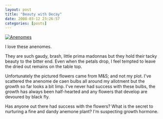 ```yaml
---
layout: post
title: "Beauty with Decay"
date: 2008-03-12 23:26:57
categories: [posts]
---
```


[![Anenomes](http://farm3.static.flickr.com/2319/2329985180_259691030a_m.jpg)](http://www.flickr.com/photos/warriorwomen/2329985180/)

I love these anenomes.

They are such gaudy, brash, little prima madonnas but they hold their tacky beauty to the bitter end. Even when the petals drop, I feel tempted to leave the dried out remains on the table top.

Unfortunately the pictured flowers came from M&S; and not my plot. I've scattered the anenome de caen bulbs all around my allotment but the growth so far looks a bit limp. I've never had success with these bulbs, the growth has always been half-hearted and any flowers that develop are devoured by black fly.

Has anyone out there had success with the flowers? What is the secret to nurturing a fine and dandy anemone plant? I'm suspecting growth hormone.
